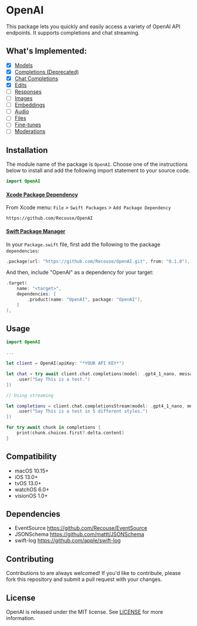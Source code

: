 # OpenAI

This package lets you quickly and easily access a variety of OpenAI API endpoints. It supports completions and chat streaming.

## What's Implemented:
- [x] [Models](https://platform.openai.com/docs/api-reference/models)
- [x] [Completions (Deprecated)](https://platform.openai.com/docs/api-reference/completions)
- [x] [Chat Completions](https://platform.openai.com/docs/api-reference/chat)
- [x] [Edits](https://platform.openai.com/docs/api-reference/edits)
- [ ] [Responses](https://platform.openai.com/docs/api-reference/responses)
- [ ] [Images](https://platform.openai.com/docs/api-reference/images)
- [ ] [Embeddings](https://platform.openai.com/docs/api-reference/embeddings)
- [ ] [Audio](https://platform.openai.com/docs/api-reference/audio)
- [ ] [Files](https://platform.openai.com/docs/api-reference/files)
- [ ] [Fine-tunes](https://platform.openai.com/docs/api-reference/fine-tunes)
- [ ] [Moderations](https://platform.openai.com/docs/api-reference/moderations)

## Installation

The module name of the package is `OpenAI`. Choose one of the instructions below to install and add the following import statement to your source code.

```swift
import OpenAI
```

#### [Xcode Package Dependency](https://developer.apple.com/documentation/xcode/adding-package-dependencies-to-your-app)

From Xcode menu: `File` > `Swift Packages` > `Add Package Dependency`

```text
https://github.com/Recouse/OpenAI
```

#### [Swift Package Manager](https://www.swift.org/package-manager)

In your `Package.swift` file, first add the following to the package `dependencies`:

```swift
.package(url: "https://github.com/Recouse/OpenAI.git", from: "0.1.0"),
```

And then, include "OpenAI" as a dependency for your target:

```swift
.target(
    name: "<target>",
    dependencies: [
        .product(name: "OpenAI", package: "OpenAI"),
    ]
),
```

## Usage

```swift
import OpenAI

...

let client = OpenAI(apiKey: "*YOUR API KEY*")

let chat = try await client.chat.completions(model: .gpt4_1_nano, messages: [
    .user("Say This is a test.")
])

// Using streaming

let completions = client.chat.completionsStream(model: .gpt4_1_nano, messages: [
    .user("Say This is a test in 5 different styles.")
])

for try await chunk in completions {
    print(chunk.choices.first?.delta.content)
}
```

## Compatibility

* macOS 10.15+
* iOS 13.0+
* tvOS 13.0+
* watchOS 6.0+
* visionOS 1.0+

## Dependencies

* EventSource https://github.com/Recouse/EventSource
* JSONSchema https://github.com/mattt/JSONSchema
* swift-log https://github.com/apple/swift-log

## Contributing

Contributions to are always welcomed! If you'd like to contribute, please fork this repository and 
submit a pull request with your changes.

## License

OpenAI is released under the MIT license. See [LICENSE](LICENSE) for more information.
